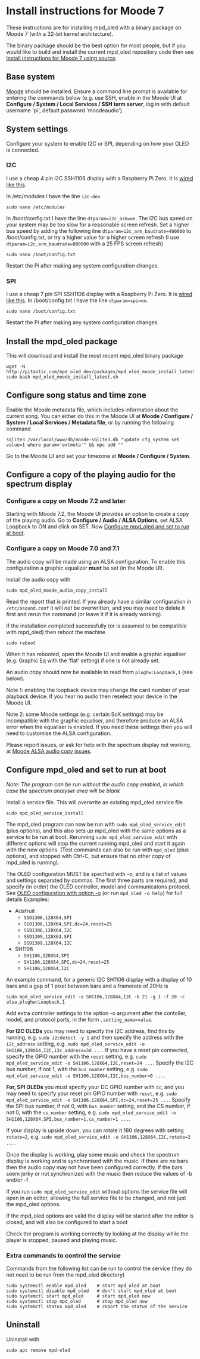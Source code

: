 # Install instructions for Moode 7

These instructions are for installing mpd_oled with a binary package on
Moode 7 (with a 32-bit kernel architecture).

The binary package should be the best option for most people, but if you
would like to build and install the current mpd_oled repository code then see
[Install instructions for Moode 7 using source](install_moode7_source.md).

## Base system

[Moode](http://moodeaudio.org/) should be installed. Ensure a command line
prompt is available for entering the commands below (e.g. use SSH, enable in
the Moode UI at **Configure / System / Local Services / SSH term server**,
log in with default username 'pi', default password 'moodeaudio').

## System settings

Configure your system to enable I2C or SPI, depending on how your OLED
is connected.

### I2C
I use a cheap 4 pin I2C SSH1106 display with a Raspberry Pi Zero. It is
[wired like this](wiring_i2c.png).

In /etc/modules I have the line `i2c-dev`
```
sudo nano /etc/modules
```

In /boot/config.txt I have the line `dtparam=i2c_arm=on`.
The I2C bus speed on your system may be too slow for a reasonable screen
refresh. Set a higher bus speed by adding
the following line `dtparam=i2c_arm_baudrate=400000` to
/boot/config.txt, or try a higher value for a higher screen refresh
(I use `dtparam=i2c_arm_baudrate=800000` with a 25 FPS screen refresh)
```
sudo nano /boot/config.txt
```

Restart the Pi after making any system configuration changes.

### SPI
I use a cheap 7 pin SPI SSH1106 display with a Raspberry Pi Zero. It is
[wired like this](wiring_spi.png).
In /boot/config.txt I have the line `dtparam=spi=on`.
```
sudo nano /boot/config.txt
```

Restart the Pi after making any system configuration changes.

## Install the mpd_oled package

This will download and install the most recent mpd_oled binary package
```
wget -N http://pitastic.com/mpd_oled_dev/packages/mpd_oled_moode_install_latest.sh
sudo bash mpd_oled_moode_install_latest.sh
```

## Configure song status and time zone

Enable the Moode metadata file, which includes information about the
current song. You can either do this in the Moode UI at
**Moode / Configure / System / Local Services / Metadata file**,
or by running the following command
```
sqlite3 /var/local/www/db/moode-sqlite3.db "update cfg_system set value=1 where param='extmeta'" && mpc add ""

```
Go to the Moode UI and set your timezone at **Moode / Configure / System**.

## Configure a copy of the playing audio for the spectrum display

### Configure a copy on Moode 7.2 and later

Starting with Moode 7.2, the Moode UI provides an option to create a
copy of the playing audio. Go to **Configure / Audio / ALSA Options**,
set ALSA Loopback to ON and click on SET. Now
[Configure mpd_oled and set to run at boot](#configure-mpd_oled-and-set-to-run-at-boot).

### Configure a copy on Moode 7.0 and 7.1

The audio copy will be made using an ALSA configuration. To enable
this configuration a graphic equalizer **must** be set (in the Moode UI).

Install the audio copy with
```
sudo mpd_oled_moode_audio_copy_install
```
Read the report that is printed. If you already have a similar configuration
in `/etc/asound.conf` it will *not* be overwritten, and you may need to delete
it first and rerun the command (or leave it if it is already working).

If the installation completed successfully (or is assumed to be compatible
with mpd_oled) then reboot the machine
```
sudo reboot
```
When it has rebooted, open the Moode UI and enable a graphic equaliser
(e.g.  Graphic Eq with the 'flat' setting) if one is not already set.

An audio copy should now be available to read from `plughw:Loopback,1` (see below).

Note 1: enabling the loopback device may change the card number of your
playback device. If you hear no audio then reselect your device in the Moode UI.

Note 2: some Moode settings (e.g. certain SoX settings) may be incompatible
with the graphic equaliser, and therefore produce an ALSA error when
the equaliser is enabled. If you need these settings then you will need
to customise the ALSA configuration.

Please report issues, or ask for help with the spectrum display not working, at
[Moode ALSA audio copy issues](https://github.com/antiprism/mpd_oled/issues/65).


## Configure mpd_oled and set to run at boot

*Note: The program can be run without the audio copy enabled, in*
*which case the spectrum analyser area will be blank*

Install a service file. This will overwrite an existing mpd_oled
service file
```
sudo mpd_oled_service_install
```

The mpd_oled program can now be run with `sudo mpd_oled_service_edit` (plus
options), and this also sets up mpd_oled with the same options as a service
to be run at boot. Rerunning `sudo mpd_oled_service_edit` with different
options will stop the current running mpd_oled and start it again with
the new options. (Test commands can also be run with `mpd_oled` (plus
options), and stopped with Ctrl-C, but ensure that no other copy of
mpd_oled is running).

The OLED configuration MUST be specified with -o, and is a list of values
and settings separated by commas. The first three parts are required, and
specify (in order) the OLED controller, model and communicatons protocol. See
[OLED configuration with option -o](https://github.com/antiprism/mpd_oled_dev#oled-configuration-with-option--o)
(or run `mpd_oled -o help`) for full details
Examples:
* Adafruit
  - `SSD1306,128X64,SPI`
  - `SSD1306,128X64,SPI,dc=24,reset=25`
  - `SSD1306,128X64,I2C`
  - `SSD1309,128X64,SPI`
  - `SSD1309,128X64,I2C`
* SH1196
  - `SH1106,128X64,SPI`
  - `SH1106,128X64,SPI,dc=24,reset=25`
  - `SH1106,128X64,I2C`

An example command, for a generic I2C SH1106 display with
a display of 10 bars and a gap of 1 pixel between bars and a framerate
of 20Hz is
```
sudo mpd_oled_service_edit -o SH1106,128X64,I2C -b 21 -g 1 -f 20 -c alsa,plughw:Loopback,1
```

Add extra controller settings to the option -o argument after the
contoller, model, and protocol parts, in the form `,setting_name=value`.

**For I2C OLEDs** you may need to specify the I2C
address, find this by running, e.g. `sudo i2cdetect -y 1` and then specify
the address with the `i2c_address` setting, e.g.
`sudo mpd_oled_service_edit -o SH1106,128X64,I2C,i2c_address=3d ...`.
If you have a reset pin connected, specify the GPIO number with the
`reset` setting, e.g.
`sudo mpd_oled_service_edit -o SH1106,128X64,I2C,reset=24 ...`.
Specify the I2C bus number, if not 1, with the `bus_number` setting, e.g.
`sudo mpd_oled_service_edit -o SH1106,128X64,I2C,bus_number=0 ...`.

**For, SPI OLEDs** you *must* specify your DC GPIO number with `dc`, and
you may need to specify your reset pin GPIO number with `reset`, e.g.
`sudo mpd_oled_service_edit -o SH1106,128X64,SPI,dc=24,reset=25 ...`.
Specify the SPI bus number, if not 0, with `bus_number` setting, and
the CS number, if not 0, with the `cs_number` setting, e.g.
`sudo mpd_oled_service_edit -o SH1106,128X64,SPI,bus_number=1,cs_number=1 ...`.

If your display is upside down, you can rotate it 180 degrees with setting
`rotate=2`, e.g.
`sudo mpd_oled_service_edit -o SH1106,128X64,I2C,rotate=2 ...`.

Once the display is working, play some music and check the spectrum display
is working and is synchronised with the music. If there are no bars then the
audio copy may not have been configured correctly. If the bars seem jerky
or not synchronized with the music then reduce the values of -b and/or -f.

If you run `sudo mpd_oled_service_edit` without options the service
file will open in an editor, allowing the full service file to be
changed, and not just the mpd_oled options.

If the mpd_oled options are valid the display will be started after
the editor is closed, and will also be configured to start a boot

Check the program is working correctly by looking at the display while
the player is stopped, paused and playing music.


### Extra commands to control the service

Commands from the following list can be run to control the service
(they do not need to be run from the mpd_oled directory)
```
sudo systemctl enable mpd_oled    # start mpd_oled at boot
sudo systemctl disable mpd_oled   # don't start mpd_oled at boot
sudo systemctl start mpd_oled     # start mpd_oled now
sudo systemctl stop mpd_oled      # stop mpd_oled now
sudo systemctl status mpd_oled    # report the status of the service
```

## Uninstall

Uninstall with
```
sudo apt remove mpd-oled
```

